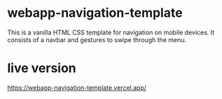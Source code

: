 # webapp-navigation-template
This is a vanilla HTML CSS template for navigation on mobile devices. It consists of a navbar and gestures to swipe through the menu.

# live version
https://webapp-navigation-template.vercel.app/
